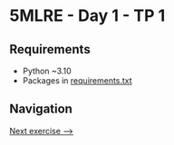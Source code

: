 # 5MLRE - Day 1 - TP 1

## Requirements
- Python ~3.10
- Packages in [requirements.txt](https://github.com/EmpireDemocratiqueDuPoulpe/Cours-IA/blob/main/5MLRE/Day1-TP1/requirements.txt)

## Navigation
[Next exercise -->](https://github.com/EmpireDemocratiqueDuPoulpe/Cours-IA/tree/main/5MLRE/Day2-TP1)